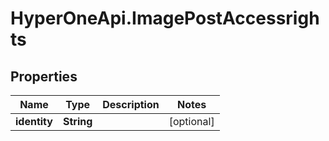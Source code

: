 # HyperOneApi.ImagePostAccessrights

## Properties
Name | Type | Description | Notes
------------ | ------------- | ------------- | -------------
**identity** | **String** |  | [optional] 



